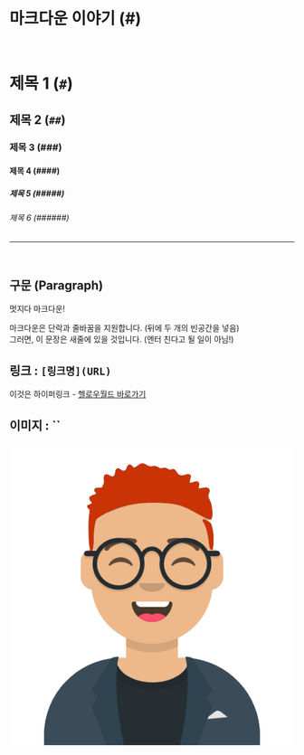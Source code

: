 # 마크다운 이야기 (#)
<br/>

# 제목 1 (`#`)
## 제목 2 (`##`)

### 제목 3 (###)

#### 제목 4 (####)

##### 제목 5 (#####)

###### 제목 6 (######)
---
<br/>

## 구문 (Paragraph) 

멋지다 마크다운!

마크다운은 단락과 줄바꿈을 지원합니다. (뒤에 두 개의 빈공간을 넣음)  
그러면, 이 문장은 새줄에 있을 것입니다. (엔터 친다고 될 일이 아님!)
<br />

## 링크 : `[링크명](URL)`
이것은 하이퍼링크 - [헬로우월드 바로가기](https://vivabm.com) 

## 이미지 : ``
![아바타](./Images/avata.png)

